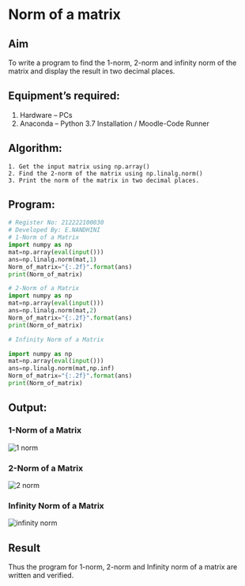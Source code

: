 # Norm of a matrix
## Aim
To write a program to find the 1-norm, 2-norm and infinity norm of the matrix and display the result in two decimal places.
## Equipment’s required:
1.	Hardware – PCs
2.	Anaconda – Python 3.7 Installation / Moodle-Code Runner
## Algorithm:
	1. Get the input matrix using np.array()   
    2. Find the 2-norm of the matrix using np.linalg.norm()
	3. Print the norm of the matrix in two decimal places.
## Program:
```Python
# Register No: 212222100030
# Developed By: E.NANDHINI
# 1-Norm of a Matrix
import numpy as np
mat=np.array(eval(input()))
ans=np.linalg.norm(mat,1)
Norm_of_matrix="{:.2f}".format(ans)
print(Norm_of_matrix)

# 2-Norm of a Matrix
import numpy as np
mat=np.array(eval(input()))
ans=np.linalg.norm(mat,2)
Norm_of_matrix="{:.2f}".format(ans)
print(Norm_of_matrix)

# Infinity Norm of a Matrix

import numpy as np
mat=np.array(eval(input()))
ans=np.linalg.norm(mat,np.inf)
Norm_of_matrix="{:.2f}".format(ans)
print(Norm_of_matrix)

```
## Output:
### 1-Norm of a Matrix

![1 norm](https://github.com/Nandhinijaya/Norm-of-a-matrix/assets/121998147/355005a6-49c7-458a-8735-1a36f6eda04a)


### 2-Norm of a Matrix


![2 norm](https://github.com/Nandhinijaya/Norm-of-a-matrix/assets/121998147/c4e66ce6-2c1d-4ca7-b089-73be949690d4)



### Infinity Norm of a Matrix


![infinity norm](https://github.com/Nandhinijaya/Norm-of-a-matrix/assets/121998147/f656cb70-5000-45cc-825d-47bc47c7c439)


## Result
Thus the program for 1-norm, 2-norm and Infinity norm of a matrix are written and verified.
